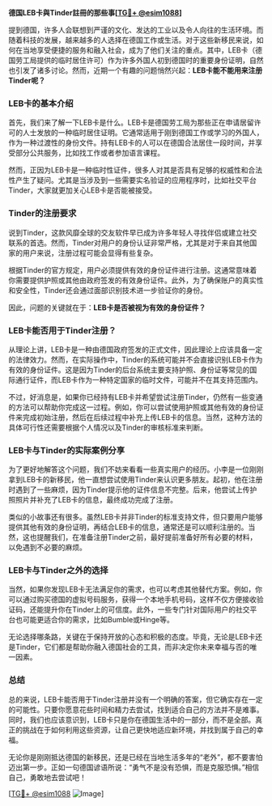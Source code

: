 **德国LEB卡與Tinder註冊的那些事[[TG💪+ @esim1088](https://t.me/s/esim1088)]**

提到德国，许多人会联想到严谨的文化、发达的工业以及令人向往的生活环境。而随着科技的发展，越来越多的人选择在德国工作或生活。对于这些新移民来说，如何在当地享受便捷的服务和融入社会，成为了他们关注的重点。其中，LEB卡（德国劳工局提供的临时居住许可）作为许多外国人初到德国时的重要身份证明，自然也引发了诸多讨论。然而，近期一个有趣的问题悄然兴起：**LEB卡能不能用来注册Tinder呢？**

### **LEB卡的基本介绍**

首先，我们来了解一下LEB卡是什么。LEB卡是德国劳工局为那些正在申请居留许可的人士发放的一种临时居住证明。它通常适用于刚到德国工作或学习的外国人，作为一种过渡性的身份文件。持有LEB卡的人可以在德国合法居住一段时间，并享受部分公共服务，比如找工作或者参加语言课程。

然而，正因为LEB卡是一种临时性证件，很多人对其是否具有足够的权威性和合法性产生了疑问。尤其是当涉及到一些需要实名验证的应用程序时，比如社交平台Tinder，大家就更加关心LEB卡是否能被接受。

### **Tinder的注册要求**

说到Tinder，这款风靡全球的交友软件早已成为许多年轻人寻找伴侣或建立社交联系的首选。然而，Tinder对用户的身份认证非常严格，尤其是对于来自其他国家的用户来说，注册过程可能会显得有些复杂。

根据Tinder的官方规定，用户必须提供有效的身份证件进行注册。这通常意味着你需要提供护照或其他由政府签发的有效身份证件。此外，为了确保账户的真实性和安全性，Tinder还会通过面部识别技术进一步验证你的身份。

因此，问题的关键就在于：**LEB卡是否被视为有效的身份证件？**

### **LEB卡能否用于Tinder注册？**

从理论上讲，LEB卡是一种由德国政府签发的正式文件，因此理论上应该具备一定的法律效力。然而，在实际操作中，Tinder的系统可能并不会直接识别LEB卡作为有效的身份证件。这是因为Tinder的后台系统主要支持护照、身份证等常见的国际通行证件，而LEB卡作为一种特定国家的临时文件，可能并不在其支持范围内。

不过，好消息是，如果你已经持有LEB卡并希望尝试注册Tinder，仍然有一些变通的方法可以帮助你完成这一过程。例如，你可以尝试使用护照或其他有效的身份证件来完成初始注册，然后在后续过程中补充上传LEB卡的信息。当然，这种方法的具体可行性还需要根据个人情况以及Tinder的审核标准来判断。

### **LEB卡与Tinder的实际案例分享**

为了更好地解答这个问题，我们不妨来看看一些真实用户的经历。小李是一位刚刚拿到LEB卡的新移民，他一直想尝试使用Tinder来认识更多朋友。起初，他在注册时遇到了一些麻烦，因为Tinder提示他的证件信息不完整。后来，他尝试上传护照照片并补充了LEB卡的信息，最终成功完成了注册。

类似的小故事还有很多。虽然LEB卡并非Tinder的标准支持文件，但只要用户能够提供其他有效的身份证明，再结合LEB卡的信息，通常还是可以顺利注册的。当然，这也提醒我们，在准备注册Tinder之前，最好提前准备好所有必要的材料，以免遇到不必要的麻烦。

### **LEB卡与Tinder之外的选择**

当然，如果你发现LEB卡无法满足你的需求，也可以考虑其他替代方案。例如，你可以通过购买德国的虚拟号码服务，获得一个本地手机号码，这样不仅方便接收验证码，还能提升你在Tinder上的可信度。此外，一些专门针对国际用户的社交平台也可能更适合你的需求，比如Bumble或Hinge等。

无论选择哪条路，关键在于保持开放的心态和积极的态度。毕竟，无论是LEB卡还是Tinder，它们都是帮助你融入德国社会的工具，而非决定你未来幸福与否的唯一因素。

### **总结**

总的来说，LEB卡能否用于Tinder注册并没有一个明确的答案，但它确实存在一定的可能性。只要你愿意花些时间和精力去尝试，找到适合自己的方法并不是难事。同时，我们也应该意识到，LEB卡只是你在德国生活中的一部分，而不是全部。真正的挑战在于如何利用这些资源，让自己更快地适应新环境，并找到属于自己的幸福。

无论你是刚刚抵达德国的新移民，还是已经在当地生活多年的“老外”，都不要害怕迈出第一步。正如一句德国谚语所说：“勇气不是没有恐惧，而是克服恐惧。”相信自己，勇敢地去尝试吧！

[[TG💪+ @esim1088](https://t.me/s/esim1088) ![Image](https://i.postimg.cc/4NQfJmqS/Snipaste-2025-05-13-00-14-12.png)]
